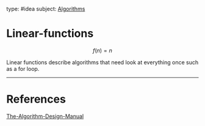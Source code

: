 type: #idea
subject: [Algorithms](Algorithms.md)
<!-- Subject should be a hub note -->
# Linear-functions

$$f(n)=n$$

Linear functions describe algorithms that need look at everything once such as a for loop.

---
# References
[The-Algorithm-Design-Manual](The-Algorithm-Design-Manual.md)
